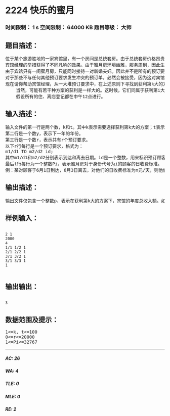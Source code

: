 # 2224 快乐的蜜月   
### 时间限制： 1 s     空间限制： 64000 KB     题目等级： 大师  
## 题目描述：  

<pre>
位于某个旅游胜地的一家宾馆里，有一个房间是总统套房。由于总统套房价格昂贵，因此常常无人光临。宾馆的经理为了创收，决定将总统套房改建为专门为新婚夫妇服务的蜜月房。宾馆经理不仅大幅度降低了蜜月房的价位，而且还对不同身份的顾客制定了不同的价位，以吸引不同身份、不同消费水平的游客。比如对于来订蜜月房的国内来宾、海外旅客、港澳台同胞等，区别收取费用。
宾馆经理的举措获得了不同凡响的效果。由于蜜月房环境幽雅，服务周到，因此生意红火。宾馆经理在每年年底都会收到第二年的所有蜜月房预订单。每张预订单包括以下几个必要的信息：到达日期、离去日期和顾客身份。
由于宾馆只有一间蜜月房，只能同时接待一对新婚夫妇。因此并不是所有的预订要求都能得到满足。当一些预订要求在时间上发生了重叠的时候，我们就称这些预订要求发生了冲突。
对于那些不与任何其他预订要求发生冲突的预订单，必然会被接受，因为这对宾馆和顾客双方面来说都是件好事。而对于发生冲突的预订要求，宾馆经理则必须拒绝其中的一部分，以保证宾馆有秩序地运转。显然，对于同一时间内发生冲突的预定要求，宾馆经理最多只能接受其中的一个。经理也有可能拒绝同一时间段内的所有预定要求，因为这样可以避免顾客间发生争执。经理在做出决策后，需要将整个计划公布于众，以示公平。这是一个必须慎重的决定，因为它牵涉到诸多方面的因素。经理首先考虑的当然是利润问题。他必然希望获得尽可能多的收入。可是宾馆在获得经济效益的同时，同时也应该兼顾到社会效益 ，不能太惟利是图，还必须照顾到顾客们的感情。如果宾馆经理单从最大获利角度出发来决定接受或拒绝顾客的预订要求的话，就会引起人们的不满。经理有一个学过市场营销学的顾问。顾问告诉经理，可以采取一种折中的做法，放弃牟利最大的方案，而采纳获利第k大的方案。他还通过精确的市场分析，找到了k的最佳取值点，告诉了宾馆经理。
现在请你帮助宾馆经理，从一大堆预订要求中，在上述原则下寻找到获利第k大的方案。宾馆经理将根据此方案来决定接受和拒绝哪些预订要求。
    当然，可能有若干种方案的获利是一样大的。这时候，它们同属于获利第i大的方案而不区分看待。例如，假如有3种方案的收入同时为3，有2种方案的收入为2，则收入为3的方案都属于获利最大，收入为2的方案都属于获利第二大。依次类推。
    假设所有的住、离店登记都在中午12点进行。
</pre>
  
  
## 输入描述：  

<pre>
输入文件的第一行是两个数，k和t。其中k表示需要选择获利第k大的方案；t表示顾客的身份共划分为t类。
第二行是一个数y，表示下一年的年份。
第三行是一个数r，表示共有r个预订要求。
以下r行每行是一个预订要求，格式为：
m1/d1 TO m2/d2 id;
其中m1/d1和m2/d2分别表示到达和离去日期。id是一个整数，用来标识预订顾客的身份。
最后t行每行为一个整数Pi，表示蜜月房对于身份代号为i的顾客的日收费标准。
例：某对顾客于6月1日到达，6月3日离去，对他们的日收费标准为m元/天，则他们共住店两天，需付钱2m元。
</pre>
  
  
## 输出描述：  

<pre>
输出文件仅包含一个整数p，表示在获利第k大的方案下，宾馆的年度总收入额。如果获利第k大的方案不存在，则输出-1。
</pre>
  
  
## 样例输入：  

<pre><code>
2 1
2000
4
1/1 1/2 1
2/1 2/2 1
3/1 3/2 1
3/1 3/3 1
1
 
</code></pre>
  
  
## 输出输出：  

<pre><code>
3
</code></pre>
  
  
## 数据范围及提示：  

<pre>
1<=k, t<=100
0<=r<=20000
1<=Pi<=32767
</pre>
  
  
***  

##### AC: 26  
##### WA: 4  
##### TLE: 0  
##### MLE: 0  
##### RE: 2  
